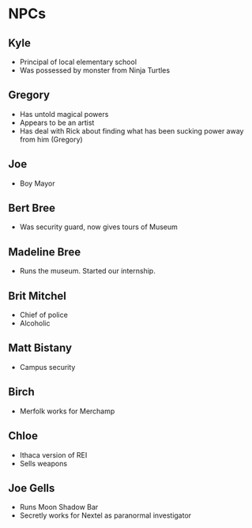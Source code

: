 NPCs
===

## Kyle

* Principal of local elementary school
* Was possessed by monster from Ninja Turtles

## Gregory

* Has untold magical powers
* Appears to be an artist
* Has deal with Rick about finding what has been sucking power away from him (Gregory)

## Joe

* Boy Mayor

## Bert Bree

* Was security guard, now gives tours of Museum

## Madeline Bree

* Runs the museum. Started our internship.

## Brit Mitchel

* Chief of police
* Alcoholic

## Matt Bistany

* Campus security

## Birch

* Merfolk works for Merchamp

## Chloe

* Ithaca version of REI
* Sells weapons

## Joe Gells

* Runs Moon Shadow Bar
* Secretly works for Nextel as paranormal investigator
